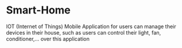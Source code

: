 # Smart-Home
 IOT (Internet of Things) Mobile Application for users can manage their devices in their house, such as users can control their light, fan, conditioner,... over this application
